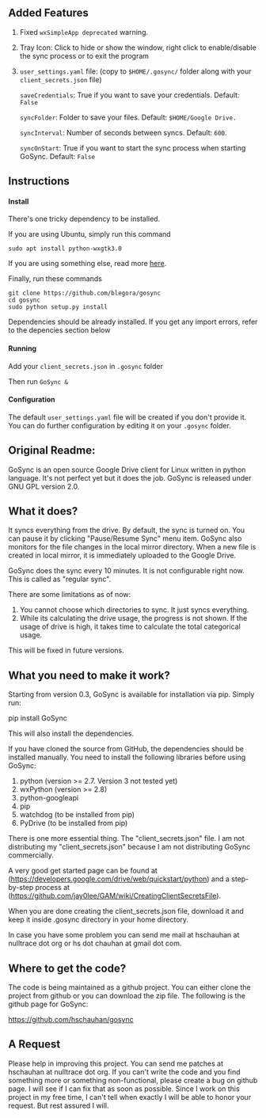 Added Features
---------------

1. Fixed ``wxSimpleApp deprecated`` warning.

2. Tray Icon: Click to hide or show the window, right click to enable/disable the sync process or to exit the program

3. ``user_settings.yaml`` file: (copy to ``$HOME/.gosync/`` folder along with your ``client_secrets.json`` file)

    ``saveCredentials``: True if you want to save your credentials. Default: ``False``
    
    ``syncFolder``: Folder to save your files. Default: ``$HOME/Google Drive.``
    
    ``syncInterval``: Number of seconds between syncs. Default: ``600``.
    
    ``syncOnStart``: True if you want to start the sync process when starting GoSync. Default: ``False``

Instructions
------------

#### Install

There's one tricky dependency to be installed.

If you are using Ubuntu, simply run this command

    sudo apt install python-wxgtk3.0

If you are using something else, read more [here](https://wiki.wxpython.org/How%20to%20install%20wxPython).

Finally, run these commands

    git clone https://github.com/blegora/gosync
    cd gosync
    sudo python setup.py install
    
Dependencies should be already installed. If you get any import errors, refer to the depencies section below

#### Running

Add your ``client_secrets.json`` in ``.gosync`` folder

Then run ``GoSync &``

#### Configuration

The default ``user_settings.yaml`` file will be created if you don't provide it.
You can do further configuration by editing it on your ``.gosync`` folder.

Original Readme:
----------------

GoSync is an open source Google Drive client for Linux written in python language.
It's not perfect yet but it does the job. GoSync is released under GNU GPL version 2.0.

What it does?
------------
It syncs everything from the drive. By default, the sync is turned on. You can pause
it by clicking "Pause/Resume Sync" menu item. GoSync also monitors for the file changes
in the local mirror directory. When a new file is created in local mirror, it is
immediately uploaded to the Google Drive.

GoSync does the sync every 10 minutes. It is not configurable right now. This is called
as "regular sync".

There are some limitations as of now:
1. You cannot choose which directories to sync.
   It just syncs everything.
2. While its calculating the drive usage, the progress
   is not shown. If the usage of drive is high, it takes
   time to calculate the total categorical usage.

This will be fixed in future versions.

What you need to make it work?
------------------------------
Starting from version 0.3, GoSync is available for installation via pip. Simply run:

pip install GoSync

This will also install the dependencies.

If you have cloned the source from GitHub, the dependencies should be installed manually.
You need to install the following libraries before using GoSync:

1. python (version >= 2.7. Version 3 not tested yet)
2. wxPython  (version >= 2.8)
3. python-googleapi
4. pip
5. watchdog (to be installed from pip)
6. PyDrive (to be installed from pip)

There is one more essential thing. The "client_secrets.json" file. I am not distributing
my "client_secrets.json" because I am not distributing GoSync commercially.

A very good get started page can be found at (https://developers.google.com/drive/web/quickstart/python)
and a step-by-step process at (https://github.com/jay0lee/GAM/wiki/CreatingClientSecretsFile).

When you are done creating the client_secrets.json file, download it and keep it inside
.gosync directory in your home directory.

In case you have some problem you can send me mail at hschauhan at nulltrace dot org or
hs dot chauhan at gmail dot com.

Where to get the code?
----------------------
The code is being maintained as a github project. You can either clone the project from github or you
can download the zip file. The following is the github page for GoSync:

https://github.com/hschauhan/gosync

A Request
---------
Please help in improving this project. You can send me patches at hschauhan at nulltrace dot org. If you
can't write the code and you find something more or something non-functional, please create a bug on github
page. I will see if I can fix that as soon as possible. Since I work on this project in my free time, I
can't tell when exactly I will be able to honor your request. But rest assured I will.
